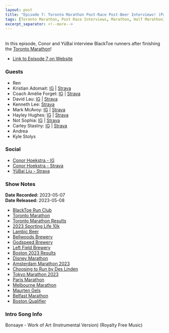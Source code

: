 ```yaml
---
layout: post
title: "Episode 7: Toronto Marathon Post-Race Post-Beer Interviews! (Part 1)"
tags: [Toronto Marathon, Post Race Interviews, Marathon, Half Marathon]
excerpt_separator: <!--more-->
---
```


<div id="buzzsprout-player-12809963"></div><script src="https://www.buzzsprout.com/2138032/12809963-episode-7-toronto-marathon-post-race-post-beer-interviews-part-1.js?container_id=buzzsprout-player-12809963&player=small" type="text/javascript" charset="utf-8"></script>

<br>In this episode, Conor and YüBaí interview BlackToe runners after finishing the [Toronto Marathon](http://www.torontomarathon.com/)!
 
<!--more-->

* [Link to Episode 7 on Website](https://runforthefunofit.com/2023/05/08/Episode-7.html)

### Guests

* Ren
* Kristian Adomait: [IG](https://www.instagram.com/kri5tian_mingle/) \| [Strava](https://www.strava.com/athletes/67630558?oq=krist)
* Coach Amélie Forget: [IG](https://www.instagram.com/forgetamelie/) \| [Strava](https://www.strava.com/athletes/25644840)
* David Lau: [IG](https://www.instagram.com/dtclau/) \| [Strava](https://www.strava.com/athletes/17709339)
* Kenneth Lee: [Strava](https://www.strava.com/athletes/2292239)
* Mark McAvoy: [IG](https://www.instagram.com/mrkmcavoy93/) \| [Strava](https://www.strava.com/athletes/29685149)
* Hayley Hughes: [IG](https://www.instagram.com/hayleyjaynehughes/) \| [Strava](https://www.strava.com/athletes/38716365)
* Not Sophia: [IG](https://www.instagram.com/sophiaawalter/) \| [Strava](https://www.strava.com/athletes/26275992)
* Carley Stastny: [IG](https://www.instagram.com/carl.sta/) \| [Strava](https://www.strava.com/athletes/72400298)
* Andrea
* Kyle Stolys

### Social
 
* [Conor Hoekstra - IG](https://www.instagram.com/conorhoekstra/)
* [Conor Hoekstra - Strava](https://www.strava.com/athletes/59373430)
* [YüBaí Liu - Strava](https://www.strava.com/athletes/102365031)

### Show Notes
 
**Date Recorded:** 2023-05-07 <br>
**Date Released:** 2023-05-08

* [BlackToe Run Club](https://www.instagram.com/blacktoerunning)
* [Toronto Marathon](http://www.torontomarathon.com/)
* [Toronto Marathon Results](https://track.rtrt.me/e/SS-TORONTO-2023)
* [2023 Sporting Life 10k](https://sportinglife10k.ca/)
* [Lambic Beer](https://en.wikipedia.org/wiki/Lambic)
* [Bellwoods Brewery](https://bellwoodsbrewery.com/)
* [Godspeed Brewery](https://www.godspeedbrewery.com/)
* [Left Field Brewery](https://www.leftfieldbrewery.ca/)
* [Boston 2023 Results](https://results.baa.org/2023/?pid=leaderboard&pidp=leaderboard)
* [Disney Marathon](https://www.rundisney.com/events/disneyworld/disneyworld-marathon-weekend/)
* [Amsterdam Marathon 2023](https://www.tcsamsterdammarathon.eu/)
* [Choosing to Run by Des Linden](https://www.amazon.ca/Choosing-Run-Memoir-Linden/dp/0593186648)
* [Tokyo Marathon 2023](https://www.marathon.tokyo/en/)
* [Paris Marathon](https://www.schneiderelectricparismarathon.com/en/)
* [Melbourne Marathon](https://melbournemarathon.com.au/)
* [Maurten Gels](https://www.maurten.com/)
* [Belfast Marathon](https://belfastcitymarathon.com/)
* [Boston Qualifier](https://findmymarathon.com/calendar-boston-qualifiers.php)

### Intro Song Info
 
Bonsaye - Work of Art (Instrumental Version) (Royalty Free Music)
